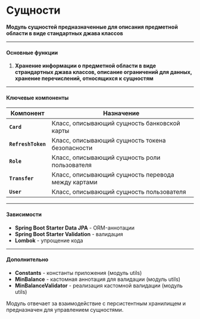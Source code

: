 # Сущности

**Модуль сущностей предназначенные для описания предметной области в виде стандартных джава классов**

---

#### Основные функции
1. **Хранение информации о предметной области в виде страндартных джава классов, описание ограничений для данных, 
     хранение перечислений, относящихся к сущностям**

---

#### Ключевые компоненты
| Компонент          | Назначение                                         |
|--------------------|----------------------------------------------------|
| **`Card`**         | Класс, описывающий сущность банковской карты       |
| **`RefreshToken`** | Класс, описывающий сущность токена безопасности    |
| **`Role`**         | Класс, описывающий сущность роли пользователя      |
| **`Transfer`**     | Класс, описывающий сущность перевода между картами |
| **`User `**        | Класс, описывающий сущность пользователя           |


---


#### Зависимости
- **Spring Boot Starter Data JPA** - ORM-аннотации
- **Spring Boot Starter Validation** - валидация
- **Lombok** - упрощение кода

---

#### Дополнительно
- **Constants** - константы приложения (модуль utils)
- **MinBalance** - кастомная аннотация для валидации (модуль utils)
- **MinBalanceValidator** - реализация кастомной валидации (модуль utils)

Модуль отвечает за взаимодействие с персистентным хранилищем и предназначен для управлением сущностями.

